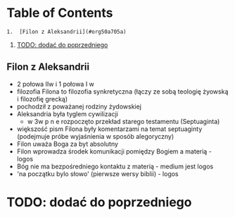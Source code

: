
# Table of Contents

    1.  [Filon z Aleksandrii](#org50a705a)
1.  [TODO: dodać do poprzedniego](#org3ac241c)


<a id="org50a705a"></a>

## Filon z Aleksandrii

-   2 połowa IIw i 1 połowa I w
-   filozofia Filona to filozofia synkretyczna (łączy ze sobą teologię żyowską i filozofię grecką)
-   pochodził z poważanej rodziny żydowskiej
-   Aleksandria była tyglem cywilizacji
    -   w 3w p n e rozpoczęto przekład starego testamentu (Septuaginta)
-   większość pism Filona były komentarzami na temat septuaginty (podejmuje próbe wyjaśnienia w sposób alegoryczny)
-   Filon uważa Boga za byt absolutny
-   Filon wprowadza środek komunikacji pomiędzy Bogiem a materią - logos
-   Bóg nie ma bezpośredniego kontaktu z materią - medium jest logos
-   'na początku bylo słowo' (pierwsze wersy biblii) - logos


<a id="org3ac241c"></a>

# TODO: dodać do poprzedniego

